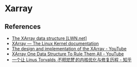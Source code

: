 # Xarray

## References
* [The XArray data structure [LWN.net]](https://lwn.net/Articles/745073/)
* [XArray — The Linux Kernel documentation](https://www.kernel.org/doc/html/latest/core-api/xarray.html)
* [The design and implementation of the XArray - YouTube](https://www.youtube.com/watch?v=v0C9_Fp-co4)
* [XArray One Data Structure To Rule Them All - YouTube](https://www.youtube.com/watch?v=-Bw-HWcrnss)
* [一个让 Linus Torvalds _不明觉赞_ 的内核优化与修复历程 - 知乎](https://zhuanlan.zhihu.com/p/11591870676?utm_psn=1853384259190005760)